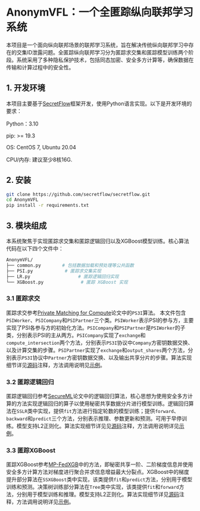# AnonymVFL：一个全匿踪纵向联邦学习系统

本项目是一个面向纵向联邦场景的联邦学习系统，旨在解决传统纵向联邦学习中存在的交集ID泄露问题。全匿踪纵向联邦学习分为匿踪求交集和匿踪模型训练两个阶段。系统采用了多种隐私保护技术，包括同态加密、安全多方计算等，确保数据在传输和计算过程中的安全性。

## 1. 开发环境

本项目主要基于[SecretFlow](https://github.com/secretflow/secretflow)框架开发，使用Python语言实现。以下是开发环境的要求：

Python：3.10

pip: >= 19.3

OS: CentOS 7, Ubuntu 20.04

CPU/内存: 建议至少8核16G.

## 2. 安装
```bash
git clone https://github.com/secretflow/secretflow.git
cd AnonymVFL
pip install -r requirements.txt
```

## 3. 模块组成

本系统聚焦于实现匿踪求交集和匿踪逻辑回归以及XGBoost模型训练。核心算法代码在以下四个文件中：
```bash
AnonymVFL/
├── common.py        # 包括数据加载和预处理等公共函数
├── PSI.py            # 匿踪求交集实现
├── LR.py                  # 匿踪逻辑回归实现
└── XGBoost.py              # 匿踪 XGBoost 实现
```

### 3.1 匿踪求交

匿踪求交参考[Private Matching for Compute](https://eprint.iacr.org/2020/599.pdf)论文中的`PS3I`算法。
本文件包含`PSIWorker`、`PSICompany`和`PSIPartner`三个类。`PSIWorker`表示PSI的参与方，主要实现了PSI各参与方的初始化方法。`PSICompany`和`PSIPartner`是`PSIWorker`的子类，分别表示PSI的主从两方。`PSICompany`实现了`exchange`和`compute_intersection`两个方法，分别表示`PS3I`协议中`Company`方密钥数据交换、以及计算交集的步骤。`PSIPartner`实现了`exchange`和`output_shares`两个方法，分别表示`PS3I`协议中`Partner`方密钥数据交换、以及输出共享分片的步骤。算法实现细节详见[源码](AnonymVFL/PSI.py)注释，方法调用说明见[示例](examples/PSI_example.ipynb)。

### 3.2 匿踪逻辑回归

匿踪逻辑回归参考[SecureML](https://eprint.iacr.org/2017/396.pdf)论文中的逻辑回归算法，核心思想为使用安全多方计算的方法实现逻辑回归的算子以使用秘密共享数据分片进行模型训练。逻辑回归算法在`SSLR`类中实现，提供`fit`方法进行指定轮数的模型训练；提供`forward`、`backward`和`predict`三个方法，分别表示推理、参数更新和预测。可用于早停训练。模型支持L2正则化。算法实现细节详见见[源码](AnonymVFL/LR.py)注释，方法调用说明详见[示例](examples/LR_example.ipynb)。

### 3.3 匿踪XGBoost
匿踪XGBoost参考[MP-FedXGB](https://arxiv.org/pdf/2105.05717)中的方法，即秘密共享一阶、二阶梯度信息并使用安全多方计算方法对梯度进行聚合并求信息增益最大分裂点。XGBoost中的梯度提升部分算法在`SSXGBoost`类中实现，该类提供`fit`和`predict`方法，分别用于模型训练和预测。决策树训练部分算法在`Tree`类中实现，该类提供`fit`和`forward`方法，分别用于模型训练和推理。模型支持L2正则化。算法实现细节详见[源码](AnonymVFL/XGBoost.py)注释，方法调用说明详见[示例](examples/XGBoost_example.ipynb)。